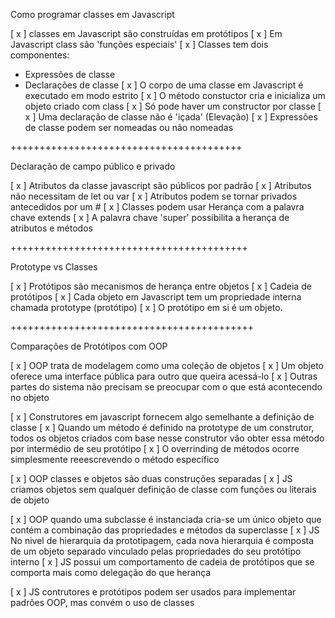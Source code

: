 Como programar classes em Javascript

[ x ] classes em Javascript são construídas em protótipos
[ x ] Em Javascript class são 'funções especiais'
[ x ] Classes tem dois componentes:
- Expressões de classe
- Declarações de classe 
[ x ] O corpo de uma classe em Javascript é executado em modo estrito
[ x ] O método constuctor cria e inicializa um objeto criado com class
[ x ] Só pode haver um constructor por classe
[ x ] Uma declaração de classe não é 'içada' (Elevação)
[ x ] Expressões de classe podem ser nomeadas ou não nomeadas


++++++++++++++++++++++++++++++++++++++++

Declaração de campo público e privado

[ x ] Atributos da classe javascript são públicos por padrão
[ x ] Atributos não necessitam de let ou var
[ x ] Atributos podem se tornar privados antecedidos por um #
[ x ] Classes podem usar Herança com a palavra chave extends
[ x ] A palavra chave 'super' possibilita a herança de atributos e métodos


+++++++++++++++++++++++++++++++++++++++++

Prototype vs Classes


[ x ] Protótipos são mecanismos de herança entre objetos
[ x ] Cadeia de protótipos
[ x ] Cada objeto em Javascript tem um propriedade interna chamada prototype (protótipo)
[ x ] O protótipo em si é um objeto.

++++++++++++++++++++++++++++++++++++++++++

Comparações de Protótipos com OOP

[ x ] OOP trata de modelagem como uma coleção de objetos
[ x ] Um objeto oferece uma interface pública para outro que queira acessá-lo
[ x ] Outras partes do sistema não precisam se preocupar com o que está acontecendo no objeto

[ x ] Construtores em javascript fornecem algo semelhante a definição de classe
[ x ] Quando um método é definido na prototype de um construtor, todos os objetos criados com base nesse construtor vão obter essa método por intermédio de seu protótipo
[ x ] O overrinding de métodos ocorre simplesmente reeescrevendo o método específico

[ x ] OOP classes e objetos são duas construções separadas
[ x ] JS criamos objetos sem qualquer definição de classe com funções ou literais de objeto

[ x ] OOP quando uma subclasse é instanciada cria-se um único objeto que contém a combinação das propriedades e métodos da superclasse
[ x ] JS No nivel de hierarquia da prototipagem, cada nova hierarquia é composta de um objeto separado vinculado pelas propriedades do seu protótipo interno
[ x ] JS possui um comportamento de cadeia de protótipos que se comporta mais como delegação do que herança

[ x ] JS contrutores e protótipos podem ser usados para implementar padrões OOP, mas convém o uso de classes


















